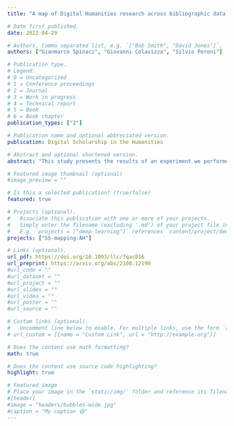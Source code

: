 ```yaml
---
title: "A map of Digital Humanities research across bibliographic data sources"

# Date first published.
date: 2022-04-29

# Authors. Comma separated list, e.g. `["Bob Smith", "David Jones"]`.
authors: ["Gianmarco Spinaci", "Giovanni Colavizza", "Silvio Peroni"]

# Publication type.
# Legend:
# 0 = Uncategorized
# 1 = Conference proceedings
# 2 = Journal
# 3 = Work in progress
# 4 = Technical report
# 5 = Book
# 6 = Book chapter
publication_types: ["2"]

# Publication name and optional abbreviated version.
publication: Digital Scholarship in the Humanities

# Abstract and optional shortened version.
abstract: "This study presents the results of an experiment we performed to measure the coverage of Digital Humanities (DH) publications in mainstream open and proprietary bibliographic data sources, by further highlighting the relations among DH and other disciplines. We created a list of DH journals based on manual curation and bibliometric data. We used that list to identify DH publications in the bibliographic data sources under consideration. We used the ERIH-PLUS list of journals to identify Social Sciences and Humanities (SSH) publications. We analysed the citation links they included to understand the relationship between DH publications and SSH and non-SSH fields. Crossref emerges as the database containing the highest number of DH publications. Citations from and to DH publications show strong connections between DH and research in Computer Science, Linguistics, Psychology, and Pedagogical & Educational Research. Computer Science is responsible for a large part of incoming and outgoing citations to and from DH research, which suggests a reciprocal interest between the two disciplines. This is the first bibliometric study of DH research involving several bibliographic data sources, including open and proprietary databases. The list of DH journals we created might be only partially representative of broader DH research. In addition, some DH publications could have been cut off from the study since we did not consider books and other publications published in proceedings of DH conferences and workshops. Finally, we used a specific time coverage (2000–2018) that could have prevented the inclusion of additional DH publications."

# Featured image thumbnail (optional)
#image_preview = ""

# Is this a selected publication? (true/false)
featured: true

# Projects (optional).
#   Associate this publication with one or more of your projects.
#   Simply enter the filename (excluding '.md') of your project file in `content/project/`.
#   E.g. `projects = ["deep-learning"]` references `content/project/deep-learning.md`.
projects: ["SS-mapping-AH"]

# Links (optional).
url_pdf: https://doi.org/10.1093/llc/fqac016
url_preprint: https://arxiv.org/abs/2108.12190
#url_code = ""
#url_dataset = ""
#url_project = ""
#url_slides = ""
#url_video = ""
#url_poster = ""
#url_source = ""

# Custom links (optional).
#   Uncomment line below to enable. For multiple links, use the form `[{...}, {...}, {...}]`.
# url_custom = [{name = "Custom Link", url = "http://example.org"}]

# Does the content use math formatting?
math: true

# Does the content use source code highlighting?
highlight: true

# Featured image
# Place your image in the `static/img/` folder and reference its filename below, e.g. `image = "example.jpg"`.
#[header]
#image = "headers/bubbles-wide.jpg"
#caption = "My caption 😄"
---
```

